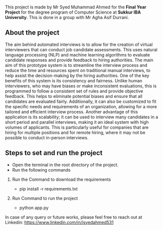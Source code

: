 This project is made by Mr Syed Muhammad Ahmed for the **Final Year Project** for the degree program of Computer Science at **Sukkur IBA University**. This is done in a group with Mr Agha Asif Durrani.

## About the project
The aim behind automated interviews is to allow for the creation of virtual interviewers that can conduct job candidate assessments. This uses natural language processing (NLP) and machine learning algorithms to evaluate candidate responses and provide feedback to hiring authorities. The main aim of this prototype system is to streamline the interview process and reduce the time and resources spent on traditional manual interviews, to help assist the decision-making by the hiring authorities. One of the key benefits of this system is its consistency and fairness. Unlike human interviewers, who may have biases or make inconsistent evaluations, this is programmed to follow a consistent set of rules and provide objective feedback. This helps to eliminate potential biases and ensure that all candidates are evaluated fairly. Additionally, it can also be customized to fit the specific needs and requirements of an organization, allowing for a more tailored and efficient interview process. Another advantage of this application is its scalability; it can be used to interview many candidates in a short period and parallel interviews, making it an ideal system with high volumes of applicants. This is particularly useful for companies that are hiring for multiple positions and for remote hiring, where it may not be possible to conduct in-person interviews.

## Steps to set and run the project

- Open the terminal in the root directory of the project.
- Run the following commands 

1. Run the Command to download the requirements
    - pip install -r requirements.txt

2. Run Command to run the project
    - python app.py
  
In case of any query or future works, please feel free to reach out at Linkedin: https://www.linkedin.com/in/isyedahmed531 
    


